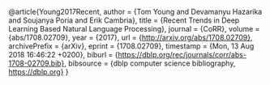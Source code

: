 @article{Young2017Recent,
  author    = {Tom Young and
               Devamanyu Hazarika and
               Soujanya Poria and
               Erik Cambria},
  title     = {Recent Trends in Deep Learning Based Natural Language Processing},
  journal   = {CoRR},
  volume    = {abs/1708.02709},
  year      = {2017},
  url       = {http://arxiv.org/abs/1708.02709},
  archivePrefix = {arXiv},
  eprint    = {1708.02709},
  timestamp = {Mon, 13 Aug 2018 16:46:22 +0200},
  biburl    = {https://dblp.org/rec/journals/corr/abs-1708-02709.bib},
  bibsource = {dblp computer science bibliography, https://dblp.org}
}